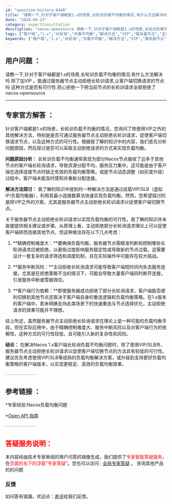 ```yaml
---
id: "question-history-8448"
title: "请教一下,针对于客户端都是1.x的场景,长轮训负载不均衡的情况,有什么方法解决吗 除了加VIP 。能通过服务器节点主动拒绝长轮训请求,让客户端切换请求的节点吗 这种方式是否有可行性.担心拒绝一下把当前节点的长轮训请求全部拒绝了 nacos-opensource"
date: "2024-04-23"
category: expertConsultation
description: "nacos-opensource 请教一下,针对于客户端都是1.x的场景,长轮训负载不均衡的情况,有什么方法解决吗 除了加VIP 。能通过服务器节点主动拒绝长轮训请求,让客户端切换请求的节点吗 这种方式是否有可行性.担心拒绝一下把当前节点的长轮训请求全部拒绝了"
tags: ["客户端","1.x","长轮询","负载不均衡","解决方法","VIP","服务器节点","主动拒绝","长轮询请求","客户端切换","请求节点","可行性"]
keywords: ["客户端","1.x","长轮询","负载不均衡","解决方法","VIP","服务器节点","主动拒绝","长轮询请求","客户端切换","请求节点","可行性"]
---
```


## 用户问题 ： 
 请教一下,针对于客户端都是1.x的场景,长轮训负载不均衡的情况,有什么方法解决吗 除了加VIP 。能通过服务器节点主动拒绝长轮训请求,让客户端切换请求的节点吗 这种方式是否有可行性.担心拒绝一下把当前节点的长轮训请求全部拒绝了 nacos-opensource 

---------------
## 专家官方解答 ：

针对客户端都是1.x的场景，长轮训负载不均衡的情况，您询问了除使用VIP之外的其他解决方法，特别是是否可通过服务器节点主动拒绝长轮训请求，促使客户端切换请求节点，以及这种方式的可行性。根据我了解的知识中的内容，我们首先分析问题原因，然后探讨是否可以采取主动拒绝请求的方式来实现负载均衡。

**问题原因分析：**
长轮训负载不均衡通常表现为部分Nacos节点接收了远多于其他节点的客户端长轮询请求，导致资源分配不均，服务压力集中。这可能是由于客户端在选择连接节点时缺乏有效的负载均衡策略，或是节点动态调整（如灰度升级）过程中，客户端未能及时感知并重新分配连接。

**解决方法探讨：**
我了解的知识中提到的一种解决方法是通过挂载VIP/SLB（虚拟IP/负载均衡器），利用其最小连接数算法快速实现负载均衡。然而，您希望探讨的是除VIP之外的方案，尤其是服务器节点主动拒绝长轮训请求以促使客户端切换节点。

关于服务器节点主动拒绝长轮训请求以实现负载均衡的可行性，我了解的知识并未直接提供相关建议或步骤。从原理上看，主动拒绝部分长轮询请求理论上可以促使客户端转而连接其他节点，但这种做法存在以下几点考虑：

1. **精确控制难度大：**要确保负载均衡，服务器节点需精准判断和控制哪些长轮询请求应被拒绝，以避免过度影响服务稳定性或导致新的节点过载。这需要设计一套复杂的请求筛选和调度机制，且在实际操作中可能存在较大挑战。

2. **服务中断风险：**主动拒绝长轮询请求可能导致客户端短时间内失去服务连接，尤其是在拒绝策略不当的情况下，可能会导致大量客户端同时断开连接，引发服务中断或雪崩效应。

3. **客户端行为依赖：**即使服务器成功拒绝了部分长轮询请求，客户端能否顺利切换到其他节点还取决于客户端自身的重连逻辑和负载均衡策略。在1.x版本的客户端中，若未明确支持此类场景下的快速重连与节点选择优化，主动拒绝请求的效果可能并不理想。

综上所述，虽然服务器节点主动拒绝长轮询请求在理论上是一种可能的负载均衡手段，但在实际应用中，由于精确控制难度大、服务中断风险以及对客户端行为的依赖性，这种方式的可行性较低，且可能引入新的复杂性和风险。

**结论：**
在解决Nacos 1.x客户端长轮询负载不均衡问题时，除了使用VIP/SLB外，服务器节点主动拒绝长轮训请求以促使客户端切换节点的方法具有较低的可行性。建议优先考虑使用VIP/SLB等成熟的负载均衡解决方案，或升级到支持更好负载均衡策略的客户端版本，以实现更稳定、高效的负载均衡效果。


<font color="#949494">---------------</font> 


## 参考链接 ：

*专家经验:Nacos负载均衡问题 
 
 *[Open API 指南](https://nacos.io/docs/latest/guide/user/open-api)


 <font color="#949494">---------------</font> 
 


## <font color="#FF0000">答疑服务说明：</font> 

本内容经由技术专家审阅的用户问答的镜像生成，我们提供了<font color="#FF0000">专家智能答疑服务</font>，在<font color="#FF0000">页面的右下的浮窗”专家答疑“</font>。您也可以访问 : [全局专家答疑](https://opensource.alibaba.com/chatBot) 。 咨询其他产品的的问题

### 反馈
如问答有错漏，欢迎点：[差评](https://ai.nacos.io/user/feedbackByEnhancerGradePOJOID?enhancerGradePOJOId=11628)给我们反馈。
